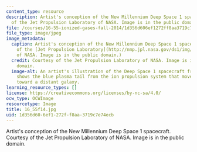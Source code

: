 ```yaml
---
content_type: resource
description: Artist's conception of the New Millennium Deep Space 1 spacecraft. Courtesy
  of the Jet Propulsion Laboratory of NASA. Image is in the public domain.
file: /courses/16-55-ionized-gases-fall-2014/1d356d606ef1272ff8aa3719c7e74ecb_16_55f14.jpg
file_type: image/jpeg
image_metadata:
  caption: Artist's conception of the New Millennium Deep Space 1 spacecraft. (Courtesy
    of the [Jet Propulsion Laboratory](http://nmp.jpl.nasa.gov/ds1/img/newds1.gif)
    of NASA. Image is in the public domain.)
  credit: Courtesy of the Jet Propulsion Laboratory of NASA. Image is in the public
    domain.
  image-alt: An artist's illustration of the Deep Space 1 spacecraft from behind that
    shows the blue plasma tail from the ion propulsion system that moves the craft
    toward a distant galaxy.
learning_resource_types: []
license: https://creativecommons.org/licenses/by-nc-sa/4.0/
ocw_type: OCWImage
resourcetype: Image
title: 16_55f14.jpg
uid: 1d356d60-6ef1-272f-f8aa-3719c7e74ecb
---
```

Artist's conception of the New Millennium Deep Space 1 spacecraft. Courtesy of the Jet Propulsion Laboratory of NASA. Image is in the public domain.